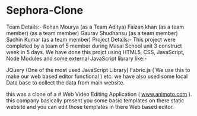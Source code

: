 # Sephora-Clone

Team Details:-
Rohan Mourya (as a Team Aditya)
Faizan khan (as a team member)
 (as a team member)
Gaurav Shudhansu (as a team member)
Sachin Kumar (as a team member)
Project Details:-
This project were completed by a team of 5 member during Masai School unit 3 construct week in 5 days. We have done this projct using HTML5, CSS, JavaScript, Node Modules and some external JavaScript library like:-

JQuery (One of the most used JavaScript Library)
Fabric.js ( We use this to make our web based editor functional ) etc.
we have also used some local Data base to collect the data from main website.

this was a clone of a # Web Video Editing Application ( www.animoto.com ). this company basically present you some basic templates on there static website and you can edit those templates in there Web based editor.
